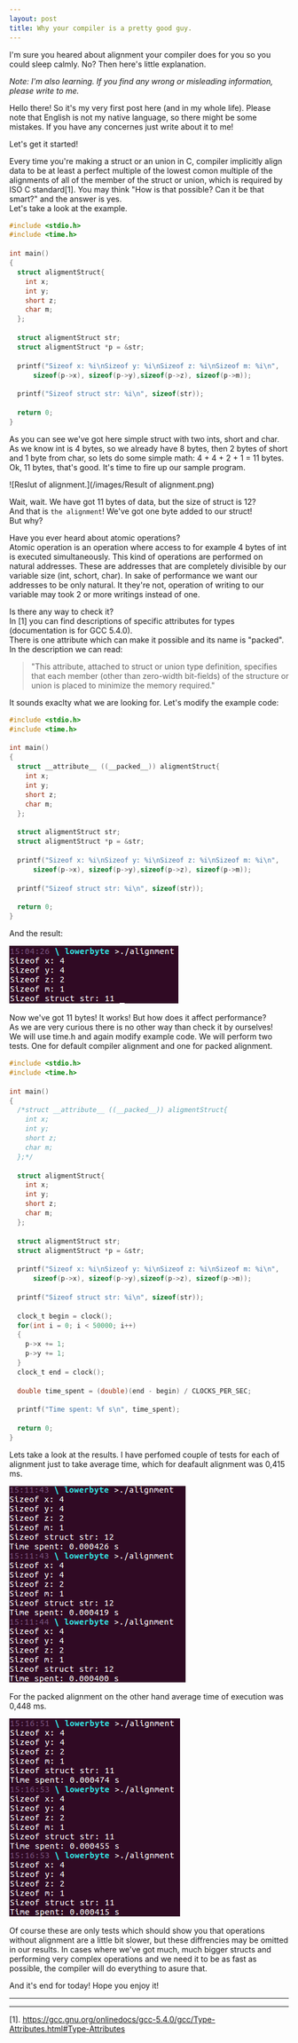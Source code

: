 ```yaml
---
layout: post
title: Why your compiler is a pretty good guy.
---
```


I'm sure you heared about alignment your compiler does for you so you could sleep calmly. No? Then here's little explanation.

_Note: I'm also learning. If you find any wrong or misleading information, please write to me._

Hello there!
So it's my very first post here (and in my whole life). Please note that English is not my native language, so there might be some mistakes. If you have any concernes just write about it to me!

Let's get it started!

Every time you're making a struct or an union in C, compiler implicitly align data to be at least a perfect multiple of the lowest comon multiple of the alignments of all of the member of the struct or union, which is required by ISO C standard[1].
You may think "How is that possible? Can it be that smart?" and the answer is yes.  
Let's take a look at the example.

```c
#include <stdio.h>
#include <time.h>

int main()
{     
  struct aligmentStruct{
    int x;  
    int y;
    short z;
    char m;
  };
   
  struct aligmentStruct str;
  struct aligmentStruct *p = &str;  
       
  printf("Sizeof x: %i\nSizeof y: %i\nSizeof z: %i\nSizeof m: %i\n", 
      sizeof(p->x), sizeof(p->y),sizeof(p->z), sizeof(p->m));
  
  printf("Sizeof struct str: %i\n", sizeof(str));

  return 0;
}
```

As you can see we've got here simple struct with two ints, short and char. As we know int is 4 bytes, so we already have 8 bytes, then 2 bytes of short and 1 byte from char, so lets do some simple math: 4 + 4 + 2 + 1 = 11 bytes.   
Ok, 11 bytes, that's good. It's time to fire up our sample program.

![Reslut of alignment.](/images/Result of alignment.png)

Wait, wait. We have got 11 bytes of data, but the size of struct is 12?  
And that is `the alignment`! We've got one byte added to our struct!  
But why?

Have you ever heard about atomic operations?  
Atomic operation is an operation where access to for example 4 bytes of int is executed simultaneously. This kind of operations are performed on natural addresses. These are addresses that are completely divisible by our variable size (int, schort, char).
In sake of performance we want our addresses to be only natural. It they're not, operation of writing to our variable may took 2 or more writings instead of one.

Is there any way to check it?  
In [1] you can find descriptions of specific attributes for types (documentation is for GCC 5.4.0).  
There is one attribute which can make it possible and its name is "packed".
In the description we can read:
>"This attribute, attached to struct or union type definition, specifies that each member (other than zero-width bit-fields) of the structure or union is placed to minimize the memory required."

It sounds exaclty what we are looking for. Let's modify the example code:

```c
#include <stdio.h>
#include <time.h>

int main()
{     
  struct __attribute__ ((__packed__)) aligmentStruct{
    int x;  
    int y;
    short z;
    char m;
  };
   
  struct aligmentStruct str;
  struct aligmentStruct *p = &str;  
       
  printf("Sizeof x: %i\nSizeof y: %i\nSizeof z: %i\nSizeof m: %i\n", 
      sizeof(p->x), sizeof(p->y),sizeof(p->z), sizeof(p->m));
  
  printf("Sizeof struct str: %i\n", sizeof(str));

  return 0;
}
```

And the result:

![Reslut of packed alignment.](/images/alignment_packed.png) 

Now we've got 11 bytes! It works! But how does it affect performance?  
As we are very curious there is no other way than check it by ourselves!  
We will use time.h and again modify example code. We will perform two tests. One for default compiler alignment and one for packed alignment.

```c
#include <stdio.h>
#include <time.h>

int main()
{     
  /*struct __attribute__ ((__packed__)) aligmentStruct{
    int x;  
    int y;
    short z;
    char m;
  };*/
  
  struct aligmentStruct{
    int x;  
    int y;
    short z;
    char m;
  };

  struct aligmentStruct str;
  struct aligmentStruct *p = &str;  
       
  printf("Sizeof x: %i\nSizeof y: %i\nSizeof z: %i\nSizeof m: %i\n", 
      sizeof(p->x), sizeof(p->y),sizeof(p->z), sizeof(p->m));
  
  printf("Sizeof struct str: %i\n", sizeof(str));

  clock_t begin = clock();
  for(int i = 0; i < 50000; i++)
  {
    p->x += 1;
    p->y += 1;
  }
  clock_t end = clock();

  double time_spent = (double)(end - begin) / CLOCKS_PER_SEC;

  printf("Time spent: %f s\n", time_spent);

  return 0;
}
```

Lets take a look at the results. I have perfomed couple of tests for each of alignment just to take average time, which for deafault alignment was 0,415 ms.

![Time of execution for deafault alignment.](/images/normal_time.png) 

For the packed alignment on the other hand average time of execution was 0,448 ms.

![Time of execution for packed alignment.](/images/packed_time.png) 

Of course these are only tests which should show you that operations without alignment are a little bit slower, but these diffrencies may be omitted in our results. In cases where we've got much, much bigger structs and performing very complex operations and we need it to be as fast as possible, the compiler will do everything to asure that.

And it's end for today! Hope you enjoy it!

----
****
[1]. https://gcc.gnu.org/onlinedocs/gcc-5.4.0/gcc/Type-Attributes.html#Type-Attributes

